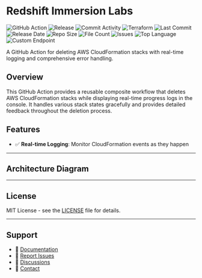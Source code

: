 # Redshift Immersion Labs

![GitHub Action](https://img.shields.io/badge/GitHub-Action-blue?logo=github)&nbsp;![Release](https://github.com/subhamay-bhattacharyya/2502-redshift-tf/actions/workflows/release.yaml/badge.svg)&nbsp;![Commit Activity](https://img.shields.io/github/commit-activity/t/subhamay-bhattacharyya/2502-redshift-tf)&nbsp;![Terraform](https://img.shields.io/badge/AWS-Terraform-orange?logo=amazonaws)&nbsp;![Last Commit](https://img.shields.io/github/last-commit/subhamay-bhattacharyya/2502-redshift-tf)&nbsp;![Release Date](https://img.shields.io/github/release-date/subhamay-bhattacharyya/2502-redshift-tf)&nbsp;![Repo Size](https://img.shields.io/github/repo-size/subhamay-bhattacharyya/2502-redshift-tf)&nbsp;![File Count](https://img.shields.io/github/directory-file-count/subhamay-bhattacharyya/2502-redshift-tf)&nbsp;![Issues](https://img.shields.io/github/issues/subhamay-bhattacharyya/2502-redshift-tf)&nbsp;![Top Language](https://img.shields.io/github/languages/top/subhamay-bhattacharyya/2502-redshift-tf)&nbsp;![Custom Endpoint](https://img.shields.io/endpoint?url=https://gist.githubusercontent.com/bsubhamay/5ab48b43276e194d4b2da0fe6033430e/raw/2502-redshift-tf.json?)


A GitHub Action for deleting AWS CloudFormation stacks with real-time logging and comprehensive error handling.

## Overview

This GitHub Action provides a reusable composite workflow that deletes AWS CloudFormation stacks while displaying real-time progress logs in the console. It handles various stack states gracefully and provides detailed feedback throughout the deletion process.

## Features

- ✅ **Real-time Logging**: Monitor CloudFormation events as they happen

---

## Architecture Diagram


---

## License

MIT License - see the [LICENSE](LICENSE) file for details.

---

## Support

- 📖 [Documentation](https://github.com/subhamay-bhattacharyya/2502-redshift-tf/wiki)
- 🐛 [Report Issues](https://github.com/subhamay-bhattacharyya/2502-redshift-tf/issues)
- 💬 [Discussions](https://github.com/subhamay-bhattacharyya/2502-redshift-tf/discussions)
- 📧 [Contact](mailto:support@subhamay.aws@gmail.com)